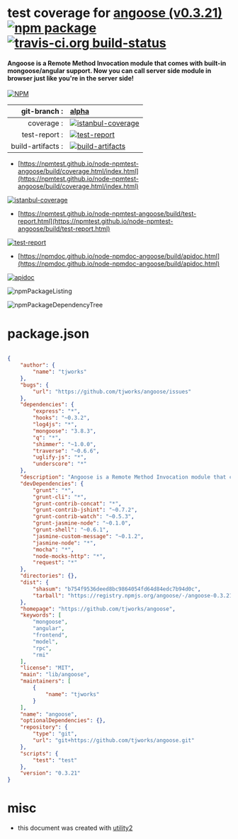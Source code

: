 # test coverage for  [angoose (v0.3.21)](https://github.com/tjworks/angoose)  [![npm package](https://img.shields.io/npm/v/npmtest-angoose.svg?style=flat-square)](https://www.npmjs.org/package/npmtest-angoose) [![travis-ci.org build-status](https://api.travis-ci.org/npmtest/node-npmtest-angoose.svg)](https://travis-ci.org/npmtest/node-npmtest-angoose)
#### Angoose is a Remote Method Invocation module that comes with built-in mongoose/angular support. Now you can call server side module in browser just like you're in the server side!

[![NPM](https://nodei.co/npm/angoose.png?downloads=true&downloadRank=true&stars=true)](https://www.npmjs.com/package/angoose)

| git-branch : | [alpha](https://github.com/npmtest/node-npmtest-angoose/tree/alpha)|
|--:|:--|
| coverage : | [![istanbul-coverage](https://npmtest.github.io/node-npmtest-angoose/build/coverage.badge.svg)](https://npmtest.github.io/node-npmtest-angoose/build/coverage.html/index.html)|
| test-report : | [![test-report](https://npmtest.github.io/node-npmtest-angoose/build/test-report.badge.svg)](https://npmtest.github.io/node-npmtest-angoose/build/test-report.html)|
| build-artifacts : | [![build-artifacts](https://npmtest.github.io/node-npmtest-angoose/glyphicons_144_folder_open.png)](https://github.com/npmtest/node-npmtest-angoose/tree/gh-pages/build)|

- [https://npmtest.github.io/node-npmtest-angoose/build/coverage.html/index.html](https://npmtest.github.io/node-npmtest-angoose/build/coverage.html/index.html)

[![istanbul-coverage](https://npmtest.github.io/node-npmtest-angoose/build/screenCapture.buildCi.browser.%252Ftmp%252Fbuild%252Fcoverage.lib.html.png)](https://npmtest.github.io/node-npmtest-angoose/build/coverage.html/index.html)

- [https://npmtest.github.io/node-npmtest-angoose/build/test-report.html](https://npmtest.github.io/node-npmtest-angoose/build/test-report.html)

[![test-report](https://npmtest.github.io/node-npmtest-angoose/build/screenCapture.buildCi.browser.%252Ftmp%252Fbuild%252Ftest-report.html.png)](https://npmtest.github.io/node-npmtest-angoose/build/test-report.html)

- [https://npmdoc.github.io/node-npmdoc-angoose/build/apidoc.html](https://npmdoc.github.io/node-npmdoc-angoose/build/apidoc.html)

[![apidoc](https://npmdoc.github.io/node-npmdoc-angoose/build/screenCapture.buildCi.browser.%252Ftmp%252Fbuild%252Fapidoc.html.png)](https://npmdoc.github.io/node-npmdoc-angoose/build/apidoc.html)

![npmPackageListing](https://npmtest.github.io/node-npmtest-angoose/build/screenCapture.npmPackageListing.svg)

![npmPackageDependencyTree](https://npmtest.github.io/node-npmtest-angoose/build/screenCapture.npmPackageDependencyTree.svg)



# package.json

```json

{
    "author": {
        "name": "tjworks"
    },
    "bugs": {
        "url": "https://github.com/tjworks/angoose/issues"
    },
    "dependencies": {
        "express": "*",
        "hooks": "~0.3.2",
        "log4js": "*",
        "mongoose": "3.8.3",
        "q": "*",
        "shimmer": "~1.0.0",
        "traverse": "~0.6.6",
        "uglify-js": "*",
        "underscore": "*"
    },
    "description": "Angoose is a Remote Method Invocation module that comes with built-in mongoose/angular support. Now you can call server side module in browser just like you're in the server side!",
    "devDependencies": {
        "grunt": "*",
        "grunt-cli": "*",
        "grunt-contrib-concat": "*",
        "grunt-contrib-jshint": "~0.7.2",
        "grunt-contrib-watch": "~0.5.3",
        "grunt-jasmine-node": "~0.1.0",
        "grunt-shell": "~0.6.1",
        "jasmine-custom-message": "~0.1.2",
        "jasmine-node": "*",
        "mocha": "*",
        "node-mocks-http": "*",
        "request": "*"
    },
    "directories": {},
    "dist": {
        "shasum": "b754f9536deed8bc9864054fd64d84edc7b94d0c",
        "tarball": "https://registry.npmjs.org/angoose/-/angoose-0.3.21.tgz"
    },
    "homepage": "https://github.com/tjworks/angoose",
    "keywords": [
        "mongoose",
        "angular",
        "frontend",
        "model",
        "rpc",
        "rmi"
    ],
    "license": "MIT",
    "main": "lib/angoose",
    "maintainers": [
        {
            "name": "tjworks"
        }
    ],
    "name": "angoose",
    "optionalDependencies": {},
    "repository": {
        "type": "git",
        "url": "git+https://github.com/tjworks/angoose.git"
    },
    "scripts": {
        "test": "test"
    },
    "version": "0.3.21"
}
```



# misc
- this document was created with [utility2](https://github.com/kaizhu256/node-utility2)
